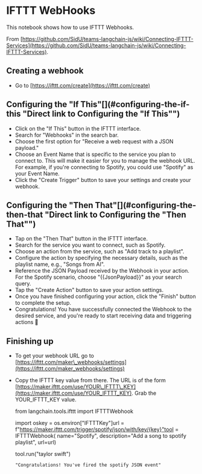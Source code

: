 IFTTT WebHooks
==============

This notebook shows how to use IFTTT Webhooks.

From [https://github.com/SidU/teams-langchain-js/wiki/Connecting-IFTTT-Services](https://github.com/SidU/teams-langchain-js/wiki/Connecting-IFTTT-Services).

Creating a webhook[​](#creating-a-webhook "Direct link to Creating a webhook")
------------------------------------------------------------------------------

*   Go to [https://ifttt.com/create](https://ifttt.com/create)

Configuring the "If This"[​](#configuring-the-if-this "Direct link to Configuring the "If This"")
-------------------------------------------------------------------------------------------------

*   Click on the "If This" button in the IFTTT interface.
*   Search for "Webhooks" in the search bar.
*   Choose the first option for "Receive a web request with a JSON payload."
*   Choose an Event Name that is specific to the service you plan to connect to. This will make it easier for you to manage the webhook URL. For example, if you're connecting to Spotify, you could use "Spotify" as your Event Name.
*   Click the "Create Trigger" button to save your settings and create your webhook.

Configuring the "Then That"[​](#configuring-the-then-that "Direct link to Configuring the "Then That"")
-------------------------------------------------------------------------------------------------------

*   Tap on the "Then That" button in the IFTTT interface.
*   Search for the service you want to connect, such as Spotify.
*   Choose an action from the service, such as "Add track to a playlist".
*   Configure the action by specifying the necessary details, such as the playlist name, e.g., "Songs from AI".
*   Reference the JSON Payload received by the Webhook in your action. For the Spotify scenario, choose "{{JsonPayload}}" as your search query.
*   Tap the "Create Action" button to save your action settings.
*   Once you have finished configuring your action, click the "Finish" button to complete the setup.
*   Congratulations! You have successfully connected the Webhook to the desired service, and you're ready to start receiving data and triggering actions 🎉

Finishing up[​](#finishing-up "Direct link to Finishing up")
------------------------------------------------------------

*   To get your webhook URL go to [https://ifttt.com/maker\_webhooks/settings](https://ifttt.com/maker_webhooks/settings)
*   Copy the IFTTT key value from there. The URL is of the form [https://maker.ifttt.com/use/YOUR\_IFTTT\_KEY](https://maker.ifttt.com/use/YOUR_IFTTT_KEY). Grab the YOUR\_IFTTT\_KEY value.

    from langchain.tools.ifttt import IFTTTWebhook

    import oskey = os.environ["IFTTTKey"]url = f"https://maker.ifttt.com/trigger/spotify/json/with/key/{key}"tool = IFTTTWebhook(    name="Spotify", description="Add a song to spotify playlist", url=url)

    tool.run("taylor swift")

        "Congratulations! You've fired the spotify JSON event"